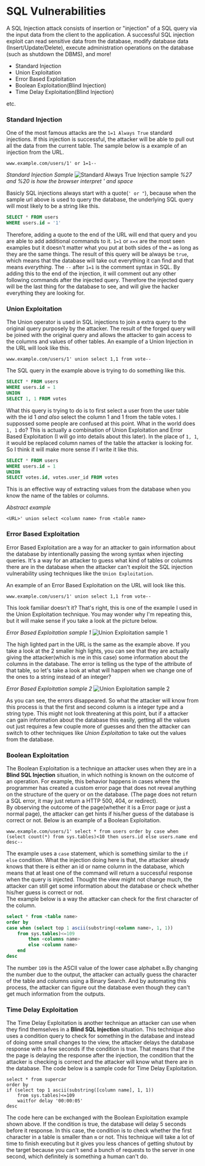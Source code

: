 # SQL Vulnerabilities
A SQL Injection attack consists of insertion or "injection" of a SQL query via the input data from the client to the application. A successful SQL injection exploit can read sensitive data from the database, modify database data (Insert/Update/Delete), execute administration operations on the database (such as shutdown the DBMS), and more!  

- Standard Injection
- Union Exploitation
- Error Based Exploitation
- Boolean Exploitation(Blind Injection)
- Time Delay Exploitation(Blind Injection)
  
etc.  
  

### Standard Injection
One of the most famous attacks are the `1=1 Always True` standard injections. If this injection is successful, the attacker will be able to pull out all the data from the current table. The sample below is a example of an injection from the URL.
```url
www.example.com/users/1' or 1=1--
```
  
*Standard Injection Sample*
![Standard Always True Injection sample](img/always-true.png)
*%27 and %20 is how the browser interpret ' and space*
  

Basicly SQL injections always start with a quote(`' or "`), because when the sample url above is used to query the database, the underlying SQL query will most likely to be a string like this.
```sql
SELECT * FROM users
WHERE users.id = '1'
```
Therefore, adding a quote to the end of the URL will end that query and you are able to add additional commands to it. `1=1` or `x=x` are the most seen examples but it doesn't matter what you put at both sides of the `=` as long as they are the same things. The result of this query will be always be `true`, which means that the database will take out everything it can find and that means *everything*.
The `--` after `1=1` is the comment syntax in SQL. By adding this to the end of the injection, it will comment out any other following commands after the injected query. Therefore the injected query will be the last thing for the database to see, and will give the hacker everything they are looking for.
  


### Union Exploitation
The Union operator is used in SQL injections to join a extra query to the original query purposely by the attacker. The result of the forged query will be joined with the original query and allows the attacker to gain access to the columns and values of other tables. An example of a Union Injection in the URL will look like this.
```url
www.example.com/users/1' union select 1,1 from vote--
```
The SQL query in the example above is trying to do something like this.
```sql
SELECT * FROM users
WHERE users.id = 1
UNION
SELECT 1, 1 FROM votes
```
What this query is trying to do is to first select a user from the user table with the id 1 *and also* select the column 1 and 1 from the table votes. I suppossed some people are confused at this point. What in the world does `1, 1` do? This is actually a combination of Union Exploitation and Error Based Exploitation (I will go into details about this later). In the place of `1, 1`, it would be replaced column names of the table the attacker is looking for. So I think it will make more sense if I write it like this.
```sql
SELECT * FROM users
WHERE users.id = 1
UNION
SELECT votes.id, votes.user_id FROM votes
```
This is an effective way of extracting values from the database when you know the name of the tables or columns.

*Abstract example*
```url
<URL>' union select <column name> from <table name>
```
  


### Error Based Exploitation
Error Based Exploitation are a way for an attacker to gain information about the database by intentionally passing the wrong syntax when injecting queries. It's a way for an attacker to guess what kind of tables or columns there are in the database when the attacker can't exploit the SQL injection vulnerability using techniques like the `Union Exploitation`.  
  
An example of an Error Based Exploitation on the URL will look like this.
```url
www.example.com/users/1' union select 1,1 from vote--
```
This look familiar doesn't it? That's right, this is one of the example I used in the Union Exploitation technique. You may wonder why I'm repeating this, but it will make sense if you take a look at the picture below.
  
*Error Based Exploitation sample 1*
![Union Exploitation sample 1](img/error-1.png)

The high lighted part in the URL is the same as the example above. If you take a look at the 2 smaller high lights, you can see that they are actually giving the attacker(which is me in this case) some information about the columns in the database. The error is telling us the type of the attribute of that table, so let's take a look at what will happen when we change one of the ones to a string instead of an integer?  

*Error Based Exploitation sample 2*
![Union Exploitation sample 2](img/error-2.png)

As you can see, the errors disappeared. So what the attacker will know from this process is that the first and second column is a integer type and a string type. This might not look threatening at this point, but if a attacker can gain information about the database this easily, getting all the values out just requires a few couple more of guesses and then the attacker can switch to other techniques like *Union Exploitation* to take out the values from the database.
  
  

### Boolean Exploitation
The Boolean Exploitation is a technique an attacker uses when they are in a **Blind SQL Injection** situation, in which nothing is known on the outcome of an operation. For example, this behavior happens in cases where the programmer has created a custom error page that does not reveal anything on the structure of the query or on the database. (The page does not return a SQL error, it may just return a HTTP 500, 404, or redirect).  
By observing the outcome of the page(whether it is a Error page or just a normal page), the attacker can get hints if his/her guess of the database is correct or not. Below is an example of a Boolean Exploitation.
```url
www.example.com/users/1' select * from users order by case when (select count(*) from sys.tables)<10 then users.id else users.name end desc--
```
The example uses a `case` statement, which is something similar to the `if else` condition. What the injection doing here is that, the attacker already knows that there is either an id or name column in the database, which means that at least one of the command will return a successful response when the query is injected. Thought the view might not change much, the attacker can still get some information about the database or check whether his/her guess is correct or not.  
The example below is a way the attacker can check for the first character of the column.
```sql
select * from <table name>
order by
case when (select top 1 ascii(substring(<column name>, 1, 1))
    from sys.tables)<=109
        then <columns name>
        else <column name>
    end
desc
```
The number `109` is the ASCII value of the lower case alphabet `m`.By changing the number due to the output, the attacker can actually guess the character of the table and columns using a Binary Search. And by automating this process, the attacker can figure out the database even though they can't get much information from the outputs.  
  


### Time Delay Exploitation
The Time Delay Exploitation is another technique an attacker can use when they find themselves in a **Blind SQL Injection** situation.  This technique also uses a condition query to check for something in the database and instead of doing some small changes to the view, the attacker delays the database response with a few seconds if the condition is true. That means that if the the page is delaying the response after the injection, the condition that the attacker is checking is correct and the attacker will know what there are in the database. The code below is a sample code for Time Delay Exploitation.
```
select * from supercar
order by
if (select top 1 ascii(substring([column name], 1, 1))
    from sys.tables)<=109
    waitfor delay '00:00:05'
desc
```
The code here can be exchanged with the Boolean Exploitation example shown above. If the condition is true, the database will delay 5 seconds before it response. In this case, the condition is to check whether the first character in a table is smaller than `m` or not. This technique will take a lot of time to finish executing but it gives you less chances of getting shutout by the target because you can't send a bunch of requests to the server in one second, which definitely is something a human can't do.
